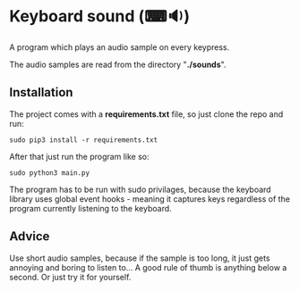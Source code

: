 # Keyboard sound (⌨🔉)

A program which plays an audio sample on every keypress.

The audio samples are read from the directory "**./sounds**".

## Installation

The project comes with a **requirements.txt** file, so just clone the repo and run:

    sudo pip3 install -r requirements.txt

After that just run the program like so:

    sudo python3 main.py

The program has to be run with sudo privilages, because the keyboard library uses global event hooks - meaning it captures keys regardless of the program currently listening to the keyboard.

## Advice

Use short audio samples, because if the sample is too long, it just gets annoying and boring to listen to... A good rule of thumb is anything below a second. Or just try it for yourself.
